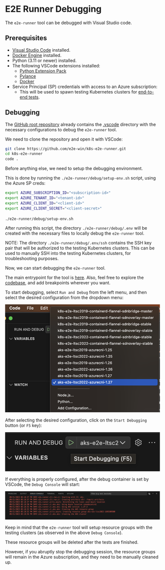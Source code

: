 # E2E Runner Debugging

The `e2e-runner` tool can be debugged with Visual Studio code.

## Prerequisites

* [Visual Studio Code](https://code.visualstudio.com/) installed.
* [Docker Engine](https://docs.docker.com/engine/install/) installed.
* Python (3.11 or newer) installed.
* The following VSCode extensions installed:
  * [Python Extension Pack](https://marketplace.visualstudio.com/items?itemName=donjayamanne.python-extension-pack)
  * [Pylance](https://marketplace.visualstudio.com/items?itemName=ms-python.vscode-pylance)
  * [Docker](https://marketplace.visualstudio.com/items?itemName=ms-azuretools.vscode-docker)
* Service Principal (SP) credentials with access to an Azure subscription:
  * This will be used to spawn testing Kubernetes clusters for [end-to-end tests](https://github.com/kubernetes/kubernetes/tree/master/test/e2e#teste2e).

## Debugging

The [GitHub root repository](https://github.com/e2e-win/k8s-e2e-runner) already contains the [.vscode](https://github.com/e2e-win/k8s-e2e-runner/tree/main/.vscode) directory with the necessary configurations to debug the `e2e-runner` tool.

We need to clone the repository and open it with VSCode:

```bash
git clone https://github.com/e2e-win/k8s-e2e-runner.git
cd k8s-e2e-runner
code .
```

Before anything else, we need to setup the debugging environment.

This is done by running the `./e2e-runner/debug/setup-env.sh` script, using the Azure SP creds:

```bash
export AZURE_SUBSCRIPTION_ID="<subscription-id>"
export AZURE_TENANT_ID="<tenant-id>"
export AZURE_CLIENT_ID="<client-id>"
export AZURE_CLIENT_SECRET="<client-secret>"

./e2e-runner/debug/setup-env.sh
```

After running this script, the directory `./e2e-runner/debug/.env` will be created with the necessary files to locally debug the `e2e-runner` tool.

NOTE: The directory `./e2e-runner/debug/.env/ssh` contains the SSH key pair that will be authorized to the testing Kubernetes clusters. This can be used to manually SSH into the testing Kubernetes clusters, for troubleshooting purposes.

Now, we can start debugging the `e2e-runner` tool.

The main entrypoint for the tool is [here](https://github.com/e2e-win/k8s-e2e-runner/blob/1f0a40bb64a057d7b98c415174dbd2aec235b64a/e2e-runner/e2e_runner/cli/run_ci.py#L227-L252). Also, feel free to explore the [codebase](https://github.com/e2e-win/k8s-e2e-runner/tree/1f0a40bb64a057d7b98c415174dbd2aec235b64a/e2e-runner/e2e_runner), and add breakpoints wherever you want.

To start debugging, select `Run and Debug` from the left menu, and then select the desired configuration from the dropdown menu:

![debugging_configurations](./images/debugging_configurations.png)

After selecting the desired configuration, click on the `Start Debugging` button (or `F5` key):

![start_debugging](./images/start_debugging.png)

If everything is properly configured, after the debug container is set by VSCode, the `Debug Console` will start:

![debug_console](./images/debug_console.png)

Keep in mind that the `e2e-runner` tool will setup resource groups with the testing clusters (as observed in the above `Debug Console`).

These resource groups will be deleted after the tests are finished.

However, if you abruptly stop the debugging session, the resource groups will remain in the Azure subscription, and they need to be manually cleaned up.
